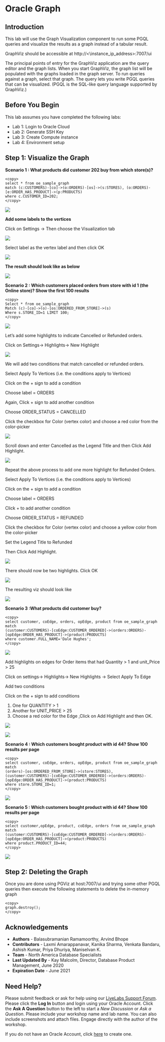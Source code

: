 
# Oracle Graph 

## Introduction

This lab will use the Graph Visualization component to run some PGQL queries and visualize the results as a graph instead of a tabular result.

GraphViz should be accessible at http://<\instance\_ip\_address>:7007/ui

The principal points of entry for the GraphViz application are the query editor and the graph lists.
When you start GraphViz, the graph list will be populated with the graphs loaded in the graph server. To run queries against a graph, select that graph. The query lets you write PGQL queries that can be visualized. (PGQL is the SQL-like query language supported by GraphViz.)


## Before You Begin

This lab assumes you have completed the following labs:
- Lab 1:  Login to Oracle Cloud
- Lab 2:  Generate SSH Key
- Lab 3:  Create Compute instance 
- Lab 4:  Environment setup
  
## **Step 1:** Visualize the Graph

**Scenario 1 : What products did customer 202 buy from which store(s)?**

````
<copy>
select * from oe_sample_graph 
match (c:CUSTOMERS)-[co]->(o:ORDERS)-[os]->(s:STORES), (o:ORDERS)-[e:ORDER_HAS_PRODUCT]->(p:PRODUCTS) 
where c.CUSTOMER_ID=202;
</copy>
````
 
![](./images/IMGG22.PNG)

**Add some labels to the vertices**

Click on Settings -> Then choose the Visualization tab 

![](./images/IMGG23.PNG)

Select label as the vertex label and then click OK

![](./images/IMGG23.PNG)

**The result should look like as below**

![](./images/IMGG23.PNG)


**Scenario 2 : Which customers placed orders from store with id 1 (the Online store)? Show the first 100 results**

````
<copy>
Select * from oe_sample_graph 
Match (c)-[co]->(o)-[os:ORDERED_FROM_STORE]->(s)
Where s.STORE_ID=1 LIMIT 100;
</copy>
````
 
![](./images/IMGG26.PNG)

Let’s add some highlights to indicate Cancelled or Refunded orders.

Click on Settings-> Highlights-> New Highlight 

![](./images/IMGG27.PNG)

We will add two conditions that match cancelled or refunded orders.

Select Apply To Vertices (i.e. the conditions apply to Vertices)

Click on the +  sign to add a condition

Choose label = ORDERS

Again, Click + sign  to add another condition

Choose ORDER_STATUS = CANCELLED

Click the checkbox for Color (vertex color) and choose a red color from the color-picker

![](./images/IMGG28.PNG)

Scroll down and enter Cancelled as the Legend Title and then Click Add Highlight.

![](./images/IMGG29.PNG)

Repeat the above process to add one more highlight for Refunded Orders.

Select Apply To Vertices (i.e. the conditions apply to Vertices)

Click on the +  sign to add a condition

Choose label = ORDERS

Click + to add another condition

Choose ORDER_STATUS = REFUNDED

Click the checkbox for Color (vertex color) and choose a yellow color from the color-picker

Set the Legend Title to Refunded

Then Click Add Highlight.

![](./images/IMGG30.PNG)

There should now be two highlights. Click OK

![](./images/IMGG31.PNG)


The resulting viz should look like

![](./images/IMGG32.PNG)


**Scenario 3 :What products did customer buy?**

````
<copy>
select customer, coEdge, orders, opEdge, product from oe_sample_graph match 
(customer:CUSTOMERS)-[coEdge:CUSTOMER_ORDERED]->(orders:ORDERS)-[opEdge:ORDER_HAS_PRODUCT]->(product:PRODUCTS)
where customer.FULL_NAME='Dale Hughes';
</copy>
````
 
![](./images/IMGG33.PNG)

Add highlights on edges for Order items that had Quantity > 1 and unit_Price > 25

Click on settings-> Highlights-> New Highlights -> Select Apply To Edge

Add two conditions

Click on the +  sign to add conditions

1.	One for QUANTITY > 1
2.	Another for UNIT_PRICE > 25
3.	Choose a red color for the Edge ,Click on Add Highlight and then OK.

![](./images/IMGG34.PNG)

![](./images/IMGG35.PNG)


**Scenario 4 : Which customers bought product with id 44? Show 100 results per page**

````
<copy>
select customer, coEdge, orders, opEdge, product from oe_sample_graph match 
(orders)-[os:ORDERED_FROM_STORE]->(store:STORES),
(customer:CUSTOMERS)-[coEdge:CUSTOMER_ORDERED]->(orders:ORDERS)-[opEdge:ORDER_HAS_PRODUCT]->(product:PRODUCTS)
where store.STORE_ID=1;
</copy>
````
 
![](./images/IMGG36.PNG)


**Scenario 5 : Which customers bought product with id 44? Show 100 results per page**

````
<copy>
select customer,opEdge, product, coEdge, orders from oe_sample_graph match 
(customer:CUSTOMERS)-[coEdge:CUSTOMER_ORDERED]->(orders:ORDERS)-[opEdge:ORDER_HAS_PRODUCT]->(product:PRODUCTS)
where product.PRODUCT_ID=44;
</copy>
````
 
![](./images/IMGG37.PNG)


## **Step 2:** Deleting the Graph

Once you are done using PGViz at host:7007/ui and trying some other PGQL queries then execute the following statements to delete the in-memory graph 

````
<copy>
graph.destroy();
</copy>
````

## Acknowledgements
- **Authors** - Balasubramanian Ramamoorthy, Arvind Bhope
- **Contributors** - Laxmi Amarappanavar, Kanika Sharma, Venkata Bandaru, Ashish Kumar, Priya Dhuriya, Maniselvan K.
- **Team** - North America Database Specialists
- **Last Updated By** - Kay Malcolm, Director, Database Product Management, June 2020
- **Expiration Date** - June 2021

## Need Help?
Please submit feedback or ask for help using our [LiveLabs Support Forum](https://community.oracle.com/tech/developers/categories/livelabsdiscussions). Please click the **Log In** button and login using your Oracle Account. Click the **Ask A Question** button to the left to start a *New Discussion* or *Ask a Question*.  Please include your workshop name and lab name.  You can also include screenshots and attach files.  Engage directly with the author of the workshop.

If you do not have an Oracle Account, click [here](https://profile.oracle.com/myprofile/account/create-account.jspx) to create one. 
